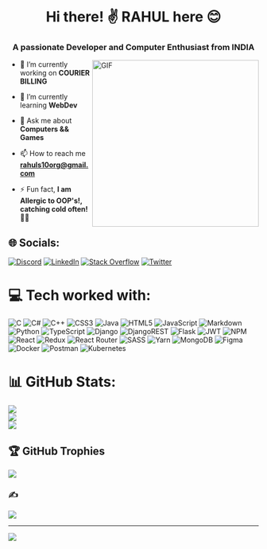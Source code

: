 <span align="center"> 
  
  # Hi there! ✌️ RAHUL here 😊 
</span>
<h3 align="center"> A passionate Developer and Computer Enthusiast from INDIA </h3>

<img align="right" height="335px" src="https://i.pinimg.com/originals/e4/26/70/e426702edf874b181aced1e2fa5c6cde.gif" alt="GIF" />

<p align="left">
  
- 🔭 I’m currently working on **COURIER BILLING**<br>
  
- 🌱 I’m currently learning **WebDev**<br>
  
- 💬 Ask me about **Computers && Games**<br>
  
- 📫 How to reach me **rahuls10org@gmail.com**<br>
  
- ⚡ Fun fact, **I am Allergic to OOP's!, catching cold often! 🤧😅**
  
</p>

## 🌐 Socials:
[![Discord](https://img.shields.io/badge/Discord-%237289DA.svg?logo=discord&logoColor=white)](https://discord.gg/@Rahul#8504)
[![LinkedIn](https://img.shields.io/badge/LinkedIn-%230077B5.svg?logo=linkedin&logoColor=white)](https://www.linkedin.com/in/rahul-kumar-884b70215/)
[![Stack Overflow](https://img.shields.io/badge/-Stackoverflow-FE7A16?logo=stack-overflow&logoColor=white)](https://stackoverflow.com/users/rahul-kumar-s)
[![Twitter](https://img.shields.io/badge/Twitter-%231DA1F2.svg?logo=Twitter&logoColor=white)](https://twitter.com/@_HLrahul_)

# 💻 Tech worked with:
![C](https://img.shields.io/badge/c-%2300599C.svg?style=for-the-badge&logo=c&logoColor=white) ![C#](https://img.shields.io/badge/c%23-%23239120.svg?style=for-the-badge&logo=c-sharp&logoColor=white) ![C++](https://img.shields.io/badge/c++-%2300599C.svg?style=for-the-badge&logo=c%2B%2B&logoColor=white) ![CSS3](https://img.shields.io/badge/css3-%231572B6.svg?style=for-the-badge&logo=css3&logoColor=white) ![Java](https://img.shields.io/badge/java-%23ED8B00.svg?style=for-the-badge&logo=java&logoColor=white) ![HTML5](https://img.shields.io/badge/html5-%23E34F26.svg?style=for-the-badge&logo=html5&logoColor=white) ![JavaScript](https://img.shields.io/badge/javascript-%23323330.svg?style=for-the-badge&logo=javascript&logoColor=%23F7DF1E) ![Markdown](https://img.shields.io/badge/markdown-%23000000.svg?style=for-the-badge&logo=markdown&logoColor=white) ![Python](https://img.shields.io/badge/python-3670A0?style=for-the-badge&logo=python&logoColor=ffdd54) ![TypeScript](https://img.shields.io/badge/typescript-%23007ACC.svg?style=for-the-badge&logo=typescript&logoColor=white) ![Django](https://img.shields.io/badge/django-%23092E20.svg?style=for-the-badge&logo=django&logoColor=white) ![DjangoREST](https://img.shields.io/badge/DJANGO-REST-ff1709?style=for-the-badge&logo=django&logoColor=white&color=ff1709&labelColor=gray) ![Flask](https://img.shields.io/badge/flask-%23000.svg?style=for-the-badge&logo=flask&logoColor=white) ![JWT](https://img.shields.io/badge/JWT-black?style=for-the-badge&logo=JSON%20web%20tokens) ![NPM](https://img.shields.io/badge/NPM-%23000000.svg?style=for-the-badge&logo=npm&logoColor=white) ![React](https://img.shields.io/badge/react-%2320232a.svg?style=for-the-badge&logo=react&logoColor=%2361DAFB) ![Redux](https://img.shields.io/badge/redux-%23593d88.svg?style=for-the-badge&logo=redux&logoColor=white) ![React Router](https://img.shields.io/badge/React_Router-CA4245?style=for-the-badge&logo=react-router&logoColor=white) ![SASS](https://img.shields.io/badge/SASS-hotpink.svg?style=for-the-badge&logo=SASS&logoColor=white) ![Yarn](https://img.shields.io/badge/yarn-%232C8EBB.svg?style=for-the-badge&logo=yarn&logoColor=white) ![MongoDB](https://img.shields.io/badge/MongoDB-%234ea94b.svg?style=for-the-badge&logo=mongodb&logoColor=white) 	![Figma](https://img.shields.io/badge/figma-%23F24E1E.svg?style=for-the-badge&logo=figma&logoColor=white) ![Docker](https://img.shields.io/badge/docker-%230db7ed.svg?style=for-the-badge&logo=docker&logoColor=white) ![Postman](https://img.shields.io/badge/Postman-FF6C37?style=for-the-badge&logo=postman&logoColor=white) ![Kubernetes](https://img.shields.io/badge/kubernetes-%23326ce5.svg?style=for-the-badge&logo=kubernetes&logoColor=white)

# 📊 GitHub Stats:
![](https://github-readme-stats.vercel.app/api?username=HLrahul&theme=nord&hide_border=false&include_all_commits=true&count_private=true)<br/>
![](https://github-readme-streak-stats.herokuapp.com/?user=HLrahul&theme=nord&hide_border=false)<br/>
![](https://github-readme-stats.vercel.app/api/top-langs/?username=HLrahul&theme=nord&hide_border=false&include_all_commits=true&count_private=true&layout=compact)

## 🏆 GitHub Trophies
![](https://github-profile-trophy.vercel.app/?username=HLrahul&theme=onedark&no-frame=false&no-bg=true&margin-w=4)

### ✍️ 
![](https://quotes-github-readme.vercel.app/api?type=horizontal&theme=gruvbox)

---
[![](https://visitcount.itsvg.in/api?id=HLrahul&icon=0&color=9)](https://visitcount.itsvg.in)
